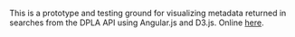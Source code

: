 This is a prototype and testing ground for visualizing metadata returned in searches from the DPLA API using Angular.js and D3.js. 
Online [here](http://www.schuyberg.com/dplaviz).